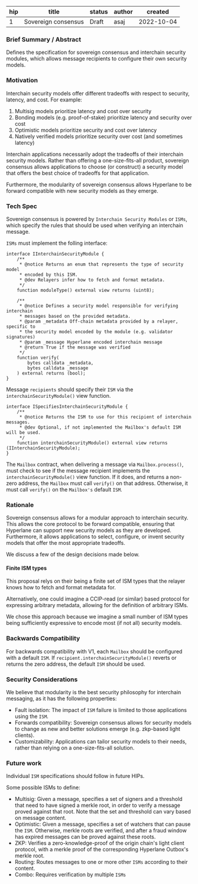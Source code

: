 | hip | title               | status | author | created    |
| --- | ------------------- | ------ | ------ | ---------- |
| 1   | Sovereign consensus | Draft  | asaj   | 2022-10-04 |

### **Brief Summary / Abstract**

Defines the specification for sovereign consensus and interchain security modules, which allows message recipients to configure their own security models.

### **Motivation**

Interchain security models offer different tradeoffs with respect to security, latency, and cost. For example:

1. Multisig models prioritize latency and cost over security
2. Bonding models (e.g. proof-of-stake) prioritize latency and security over cost
3. Optimistic models prioritize security and cost over latency
4. Natively verified models prioritize security over cost (and sometimes latency)

Interchain applications necessarily adopt the tradeoffs of their interchain security models. Rather than offering a one-size-fits-all product, sovereign consensus allows applications to choose (or construct) a security model that offers the best choice of tradeoffs for that application.

Furthermore, the modularity of sovereign consensus allows Hyperlane to be forward compatible with new security models as they emerge.

### **Tech Spec**

Sovereign consensus is powered by `Interchain Security Modules` or `ISMs`, which specify the rules that should be used when verifying an interchain message.

`ISMs` must implement the folling interface:

```solidity
interface IInterchainSecurityModule {
    /**
     * @notice Returns an enum that represents the type of security model
     * encoded by this ISM.
     * @dev Relayers infer how to fetch and format metadata.
     */
    function moduleType() external view returns (uint8);

    /**
     * @notice Defines a security model responsible for verifying interchain
     * messages based on the provided metadata.
     * @param _metadata Off-chain metadata provided by a relayer, specific to
     * the security model encoded by the module (e.g. validator signatures)
     * @param _message Hyperlane encoded interchain message
     * @return True if the message was verified
     */
    function verify(
        bytes calldata _metadata,
        bytes calldata _message
    ) external returns (bool);
}
```

Message `recipients` should specify their `ISM` via the `interchainSecurityModule()` view function.

```solidity
interface ISpecifiesInterchainSecurityModule {
    /**
     * @notice Returns the ISM to use for this recipient of interchain messages.
     * @dev Optional, if not implemented the Mailbox's default ISM will be used.
     */
    function interchainSecurityModule() external view returns (IInterchainSecurityModule);
}
```

The `Mailbox` contract, when delivering a message via `Mailbox.process()`, must check to see if the message recipient implements the `interchainSecurityModule()` view function. If it does, and returns a non-zero address, the `Mailbox` must call `verify()` on that address. Otherwise, it must call `verify()` on the `Mailbox's` default `ISM`.

### **Rationale**

Sovereign consensus allows for a modular approach to interchain security.
This allows the core protocol to be forward compatible, ensuring that Hyperlane can support new security models as they are developed.
Furthermore, it allows applications to select, configure, or invent security models that offer the most appropriate tradeoffs.

We discuss a few of the design decisions made below.

#### Finite ISM types

This proposal relys on their being a finite set of ISM types that the relayer knows how to fetch and format metadata for.

Alternatively, one could imagine a CCIP-read (or similar) based protocol for expressing arbitrary metadata, allowing for the definition of arbitrary ISMs.

We chose this approach because we imagine a small number of ISM types being sufficiently expressive to encode most (if not all) security models.

### **Backwards Compatibility**

For backwards compatibility with V1, each `Mailbox` should be configured with a default `ISM`.
If `recipient.interchainSecurityModule()` reverts or returns the zero address, the default `ISM` should be used.

### **Security Considerations**

We believe that modularity is the best security philosophy for interchain messaging, as it has the following properties:

- Fault isolation: The impact of `ISM` failure is limited to those applications using the `ISM`.
- Forwards compatibility: Sovereign consensus allows for security models to change as new and better solutions emerge (e.g. zkp-based light clients).
- Customizability: Applications can tailor security models to their needs, rather than relying on a one-size-fits-all solution.

### **Future work**

Individual `ISM` specifications should follow in future HIPs.

Some possible ISMs to define:

- Multisig: Given a message, specifies a set of signers and a threshold that need to have signed a merkle root, in order to verify a message proved against that root. Note that the set and threshold can vary based on message content.
- Optimistic: Given a message, specifies a set of watchers that can pause the `ISM`. Otherwise, merkle roots are verified, and after a fraud window has expired messages can be proved against these roots.
- ZKP: Verifies a zero-knowledge-proof of the origin chain's light client protocol, with a merkle proof of the corresponding Hyperlane Outbox's merkle root.
- Routing: Routes messages to one or more other `ISMs` according to their content.
- Combo: Requires verification by multiple `ISMs`
